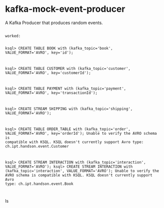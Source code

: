 # kafka-mock-event-producer
A Kafka Producer that produces random events.



<code>
worked:

ksql> CREATE TABLE BOOK with (kafka_topic='book', VALUE_FORMAT='AVRO', key='id');

ksql> CREATE TABLE CUSTOMER with (kafka_topic='customer', VALUE_FORMAT='AVRO', key='customerId');

ksql> CREATE TABLE PAYMENT with (kafka_topic='payment', VALUE_FORMAT='AVRO', key='transactionId');

ksql> CREATE STREAM SHIPPING with (kafka_topic='shipping', VALUE_FORMAT='AVRO');


ksql> CREATE TABLE ORDER_TABLE with (kafka_topic='order', VALUE_FORMAT='AVRO', key='orderId');
 Unable to verify the AVRO schema is compatible with KSQL. KSQL doesn't currently support Avro type: ch.ipt.handson.event.Customer 

ksql> CREATE STREAM INTERACTION with (kafka_topic='interaction', VALUE_FORMAT='AVRO');
ksql> CREATE STREAM INTERACTION with (kafka_topic='interaction', VALUE_FORMAT='AVRO');
 Unable to verify the AVRO schema is compatible with KSQL. KSQL doesn't currently support Avro type: ch.ipt.handson.event.Book 


</code>

ls
